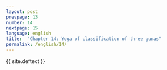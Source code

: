 ```yaml
---
layout: post
prevpage: 13
number: 14
nextpage: 15
language: english
title:  "Chapter 14: Yoga of classification of three gunas"
permalink: /english/14/
---
```


{{ site.deftext }}